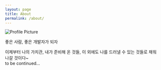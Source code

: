 ```yaml
---
layout: page
title: About
permalink: /about/
---
```


<img src="{{ site.baseurl }}/assets/profile-placeholder.gif" title="Profile Picture" class="profile">

좋은 사람, 좋은 개발자가 되자    

이제부터 나의 가치관, 내가 준비해 온 것들, 이 외에도 나를 드러낼 수 있는 것들로 채워나갈 것이다~   
to be continued...   


<!--
Centrarium is a custom theme for Jekyll, made by [Ben Centra][bencentra] for his own blog. He'd be humbled if you liked it enough to use it as well! Installation and configuration instructions can be found in the [GitHub repository](https://github.com/bencentra/centrarium).

This page is a good place to write about yourself, your project, your product, or whatever it is your site is for. You can replace the image above, or you can get rid of it entirely.

You can find out more info about customizing your Jekyll theme, as well as basic Jekyll usage documentation at [jekyllrb.com](http://jekyllrb.com/). And you can find the source code for Jekyll at [github.com/jekyll/jekyll](https://github.com/jekyll/jekyll)

[centrarium]: https://github.com/bencentra/centrarium
[bencentra]: http://bencentra.com
[jekyll]: https://github.com/jekyll/jekyll
-->
